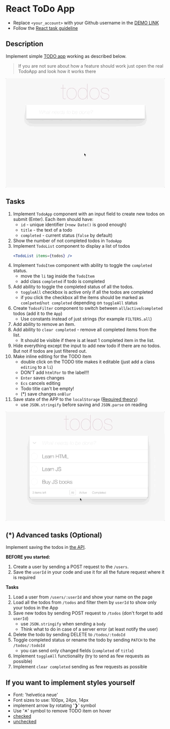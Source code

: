 # React ToDo App
- Replace `<your_account>` with your Github username in the [DEMO LINK](https://yungvitik.github.io/react_todo-app/)
- Follow the [React task guideline](https://github.com/mate-academy/react_task-guideline#react-tasks-guideline)

## Description
Implement simple [TODO app](http://todomvc.com/examples/vanillajs/) working as described below.

> If you are not sure about how a feature should work just open the real TodoApp and look how it works there

![todoapp](./description/todoapp.gif)

## Tasks
1. Implement `TodoApp` component with an input field to create new todos on submit (Enter). Each item should have:
    - `id` - unique identifier (`+new Date()` is good enough)
    - `title` - the text of a todo
    - `completed` - current status (`false` by default)
1. Show the number of not completed todos in `TodoApp`
1. Implement `TodoList` component to display a list of todos
    ```jsx harmony
    <TodoList items={todos} />
    ```
1. Implement `TodoItem` component with ability to toggle the `completed` status.
    - move the `li` tag inside the `TodoItem`
    - add class `completed` if todo is completed
1. Add ability to toggle the completed status of all the todos.
    - `toggleAll` checkbox is active only if all the todos are completed
    - if you click the checkbox all the items should be marked as `comlpeted`/`not completed`  depending on `toggleAll` status
1. Create `TodosFilter` component to switch between `all`/`active`/`completed` todos (add it to the `App`)
    - Use constants instead of just strings (for example `FILTERS.all`)
1. Add ability to remove an item.
1. Add ability to `clear completed` - remove all completed items from the list.
    - It should be visible if there is at least 1 completed item in the list. 
1. Hide everything except the input to add new todo if there are no todos. But not if todos are just filtered out.
1. Make inline editing for the TODO item
    - double click on the TODO title makes it editable (just add a class `editing` to a `li`)
    - DON'T add `htmlFor` to the label!!!
    - `Enter` saves changes
    - `Ecs` cancels editing
    - Todo title can't be empty!
    - (*) save changes `onBlur`
1. Save state of the APP to the `localStorage` ([Required theory](https://javascript.info/localstorage))
    - use `JSON.stringify` before saving and `JSON.parse` on reading

![todoedit](./description/edittodo.gif)

## (*) Advanced tasks (Optional)
Implement saving the todos in [the API](https://mate-academy.github.io/fe-students-api/).

**BEFORE you started:**
1. Create a user by sending a POST request to the `/users`.
1. Save the `userId` in your code and use it for all the future request where it is required

**Tasks**
1. Load a user from `/users/:userId` and show your name on the page
1. Load all the todos from `/todos` and filter them by `userId` to show only your todos in the App
1. Save new todos by sending POST request to `/todos` (don't forget to add `userId`)
    - use `JSON.stringify` when sending a `body`
    - Think what to do in case of a server error (at least notify the user)
1. Delete the todo by sending DELETE to `/todos/:todoId`
1. Toggle completed status or rename the todo by sending `PATCH` to the `/todos/:todoId`
    - you can send only changed fields (`completed` of `title`)
1. Implement `toggleAll` functionality (try to send as few requests as possible)
1. Implement `clear completed` sending as few requests as possible

##  If you want to implement styles yourself
- Font: 'helvetica neue'
- Font sizes to use: 100px, 24px, 14px
- implement arrow by rotating '❯' symbol
- Use '✕' symbol to remove TODO item on hover
- [checked](./public/icons/checked.svg)
- [unchecked](./public/icons/unchecked.svg)
